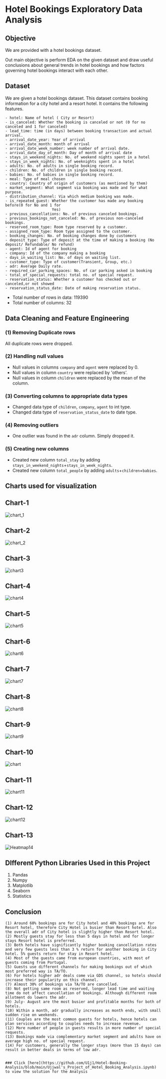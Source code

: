 # Hotel Bookings Exploratory Data Analysis

## Objective
We are provided with a hotel bookings dataset. 

Out main objective is perform EDA on the given dataset and draw useful conclusions about general trends in hotel bookings and how factors governing hotel bookings interact with each other.

## Dataset
We are given a hotel bookings dataset. This dataset contains booking information for a city hotel and a resort hotel. It contains the following features.

```
- hotel: Name of hotel ( City or Resort)
- is_canceled: Whether the booking is canceled or not (0 for no canceled and 1 for canceled)
- lead_time: time (in days) between booking transaction and actual arrival.
- arrival_date_year: Year of arrival
- arrival_date_month: month of arrival
- arrival_date_week_number: week number of arrival date.
- arrival_date_day_of_month: Day of month of arrival date
- stays_in_weekend_nights: No. of weekend nights spent in a hotel
- stays_in_week_nights: No. of weeknights spent in a hotel
- adults: No. of adults in single booking record.
- children: No. of children in single booking record.
- babies: No. of babies in single booking record. 
- meal: Type of meal chosen 
- country: Country of origin of customers (as mentioned by them)
- market_segment: What segment via booking was made and for what purpose.
- distribution_channel: Via which medium booking was made.
- is_repeated_guest: Whether the customer has made any booking before(0 for No and 1 for 
                     Yes)
- previous_cancellations: No. of previous canceled bookings.
- previous_bookings_not_canceled: No. of previous non-canceled bookings.
- reserved_room_type: Room type reserved by a customer.
- assigned_room_type: Room type assigned to the customer.
- booking_changes: No. of booking changes done by customers
- deposit_type: Type of deposit at the time of making a booking (No deposit/ Refundable/ No refund)
- agent: Id of agent for booking
- company: Id of the company making a booking
- days_in_waiting_list: No. of days on waiting list.
- customer_type: Type of customer(Transient, Group, etc.)
- adr: Average Daily rate.
- required_car_parking_spaces: No. of car parking asked in booking
- total_of_special_requests: total no. of special request.
- reservation_status: Whether a customer has checked out or canceled,or not showed 
- reservation_status_date: Date of making reservation status.
```

- Total number of rows in data: 119390
- Total number of columns: 32
## Data Cleaning and Feature Engineering

### (1) Removing Duplicate rows
All duplicate rows were dropped.

### (2) Handling null values
- Null values in columns `company` and `agent` were replaced by 0.
- Null values in column `country` were replaced by 'others'.
- Null values in column `children` were replaced by the mean of the column.
  

### (3) Converting columns to appropriate data types

- Changed data type of `children`, `company`, `agent` to int type.
- Changed data type of `reservation_status_date` to date type.

### (4) Removing outliers

- One outlier was found in the `adr` column. Simply dropped it.

### (5) Creating new columns
- Created new column `total_stay` by adding `stays_in_weekend_nights`+`stays_in_week_nights`.
- Created new column `total_people` by adding `adults`+`children`+`babies`.

## Charts used for visualization
## Chart-1
![chart_1](https://github.com/U1j1/Hotel-Booking-Analysis/assets/99313987/b96566ea-9014-46c2-8785-c02095df1707)

## Chart-2
![chart_2](https://github.com/U1j1/Hotel-Booking-Analysis/assets/99313987/5f26beef-49ec-4b4c-9e49-75f8724effec)

## Chart-3
![chart3](https://github.com/U1j1/Hotel-Booking-Analysis/assets/99313987/0039385d-0ef4-4123-9a4a-c024ea5dba77)

## Chart-4
![chart4](https://github.com/U1j1/Hotel-Booking-Analysis/assets/99313987/04e7757d-f770-4729-b01f-fcd96051eacb)

## Chart-5
![chart5](https://github.com/U1j1/Hotel-Booking-Analysis/assets/99313987/875670a1-fed6-4ab3-86f5-420d6be1b72e)

## Chart-6
![chart6](https://github.com/U1j1/Hotel-Booking-Analysis/assets/99313987/c73e2ef7-fb5a-483c-8d3a-a9317babedd7)

## Chart-7
![chart7](https://github.com/U1j1/Hotel-Booking-Analysis/assets/99313987/3e0fd802-a1b3-47a6-8bd2-a0019eae7263)

## Chart-8
![chart8](https://github.com/U1j1/Hotel-Booking-Analysis/assets/99313987/f2cebe05-45f7-4ad7-8e82-b5b5c1165723)

## Chart-9
![chart9](https://github.com/U1j1/Hotel-Booking-Analysis/assets/99313987/f0a9f000-c77b-43eb-b4ba-743708c3170c)

## Chart-10
![chart](https://github.com/U1j1/Hotel-Booking-Analysis/assets/99313987/d1500f0d-b5cc-4e1a-8235-e99050670331)

## Chart-11
![chart11](https://github.com/U1j1/Hotel-Booking-Analysis/assets/99313987/909576d5-1901-4ccb-b6f6-94820abbd8fb)

## Chart-12
![chart12](https://github.com/U1j1/Hotel-Booking-Analysis/assets/99313987/33d0b13b-826b-4917-af33-0e43c81c07fe)

## Chart-13
![Heatmap14](https://github.com/U1j1/Hotel-Booking-Analysis/assets/99313987/15b7cfba-6f6a-42ab-821c-2a5b088c1d95)





## DIfferent Python Libraries Used in this Project
1. Pandas
2. Numpy
3. Matplotlib
4. Seaborn
5. Statistics


## Conclusion

```
(1) Around 60% bookings are for City hotel and 40% bookings are for Resort hotel, therefore City Hotel is busier than Resort hotel. Also the overall adr of City hotel is slightly higher than Resort hotel.
(2) Mostly guests stay for less than 5 days in hotel and for longer stays Resort hotel is preferred.
(3) Both hotels have significantly higher booking cancellation rates and very few guests less than 3 % return for another booking in City hotel. 5% guests return for stay in Resort hotel.
(4) Most of the guests came from european countries, with most of guests coming from Portugal.
(5) Guests use different channels for making bookings out of which most preferred way is TA/TO.
(6) For hotels higher adr deals come via GDS channel, so hotels should increase their popularity on this channel.
(7) Almost 30% of bookings via TA/TO are cancelled.
(8) Not getting same room as reserved, longer lead time and waiting time do not affect cancellation of bookings. Although different room allotment do lowers the adr.
(9) July- August are the most busier and profitable months for both of hotels. 
(10) Within a month, adr gradually increases as month ends, with small sudden rise on weekends.
(11) Couples are the most common guests for hotels, hence hotels can plan services according to couples needs to increase revenue.
(12) More number of people in guests results in more number of special requests.
(13) Bookings made via complementary market segment and adults have on average high no. of special request.
(14) For customers, generally the longer stays (more than 15 days) can result in better deals in terms of low adr.


### Click [here](https://github.com/U1j1/Hotel-Booking-Analysis/blob/main/Ujjwal's_Project_of_Hotel_Booking_Analysis.ipynb) to view the solution for the Analysis

